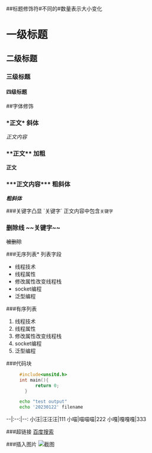 
##标题修饰符\#不同的\#数量表示大小变化

# 一级标题
## 二级标题
### 三级标题
#### 四级标题

##字体修饰
### \*正文\*   斜体  
*正文内容*

### \*\*正文\*\*  加粗
**正文** 

### \*\*\*正文内容\*\*\* 粗斜体
***粗斜体***

###关键字凸显 \`关键字\`
正文内容中包含`关键字`

### 删除线 \~\~关键字\~\~
~~被删除~~

###无序列表\* 列表字段
* 线程技术
 * 线程属性
  * 修改属性改变线程栈
* socket编程
* 泛型编程

###有序列表
1. 线程技术
 1. 线程属性
  1. 修改属性改变线程栈
2. socket编程
3. 泛型编程

###代码块
```c
     #include<unsitd.h>
     int main(){
           return 0;
	   }
```
```bash
     echo "test output"
     echo '20230122' filename
```

--|:--:|--:
小汪|汪汪汪|111
小喵|喵喵喵|222
小嘎|嘎嘎嘎|333

###超链接
[百度搜索](https://www.baidu.com "点我")

###插入图片
![截图](C://Users//郭泉敬//Desktop//1.png "桌面")
